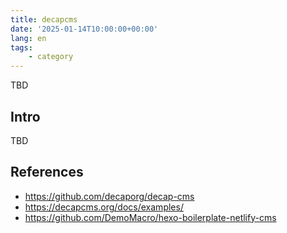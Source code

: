 ```yaml
---
title: decapcms
date: '2025-01-14T10:00:00+00:00'
lang: en
tags:
    - category
---
```


TBD

## Intro ##

TBD

## References ##

* <https://github.com/decaporg/decap-cms>
* <https://decapcms.org/docs/examples/>
* <https://github.com/DemoMacro/hexo-boilerplate-netlify-cms>
